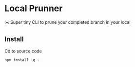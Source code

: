 # Local Prunner
✂️ Super tiny CLI to prune your completed branch in your local

## Install

Cd to source code
```
npm install -g .
```

